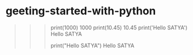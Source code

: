 # geeting-started-with-python
>>> 
>>> 
>>> print(1000)
1000
>>> print(10.45)
10.45
>>> print('Hello SATYA')
Hello SATYA
>>> 
>>> print("Hello SATYA")
Hello SATYA
>>> 
